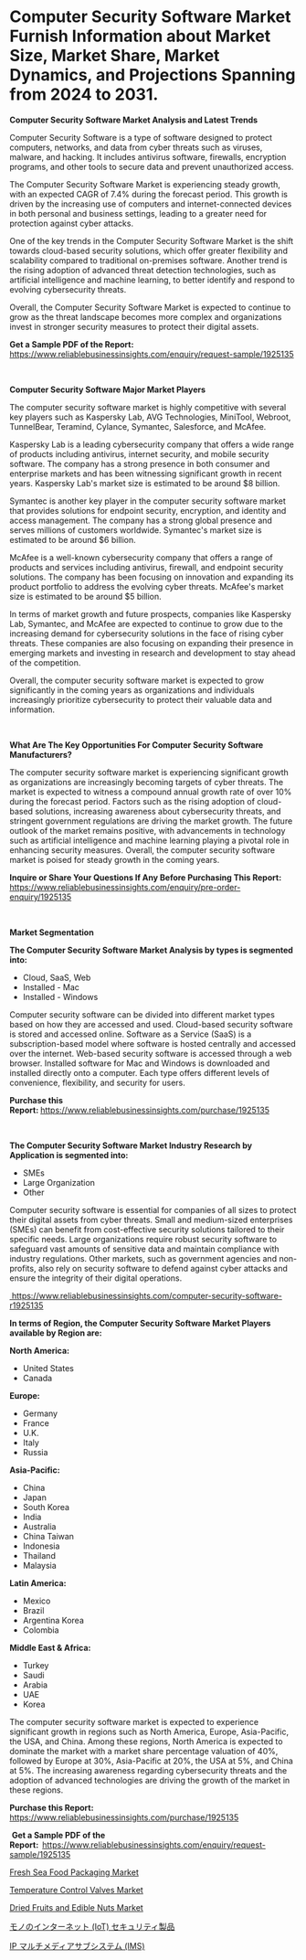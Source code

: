 <p><h1>Computer Security Software Market Furnish Information about Market Size, Market Share, Market Dynamics, and Projections Spanning from 2024 to 2031.</h1></p><p><strong>Computer Security Software Market Analysis and Latest Trends</strong></p>
<p><p>Computer Security Software is a type of software designed to protect computers, networks, and data from cyber threats such as viruses, malware, and hacking. It includes antivirus software, firewalls, encryption programs, and other tools to secure data and prevent unauthorized access.</p><p>The Computer Security Software Market is experiencing steady growth, with an expected CAGR of 7.4% during the forecast period. This growth is driven by the increasing use of computers and internet-connected devices in both personal and business settings, leading to a greater need for protection against cyber attacks.</p><p>One of the key trends in the Computer Security Software Market is the shift towards cloud-based security solutions, which offer greater flexibility and scalability compared to traditional on-premises software. Another trend is the rising adoption of advanced threat detection technologies, such as artificial intelligence and machine learning, to better identify and respond to evolving cybersecurity threats.</p><p>Overall, the Computer Security Software Market is expected to continue to grow as the threat landscape becomes more complex and organizations invest in stronger security measures to protect their digital assets.</p></p>
<p><strong>Get a Sample PDF of the Report:&nbsp;</strong> <a href="https://www.reliablebusinessinsights.com/enquiry/request-sample/1925135">https://www.reliablebusinessinsights.com/enquiry/request-sample/1925135</a></p>
<p>&nbsp;</p>
<p><strong>Computer Security Software Major Market Players</strong></p>
<p><p>The computer security software market is highly competitive with several key players such as Kaspersky Lab, AVG Technologies, MiniTool, Webroot, TunnelBear, Teramind, Cylance, Symantec, Salesforce, and McAfee.</p><p>Kaspersky Lab is a leading cybersecurity company that offers a wide range of products including antivirus, internet security, and mobile security software. The company has a strong presence in both consumer and enterprise markets and has been witnessing significant growth in recent years. Kaspersky Lab's market size is estimated to be around $8 billion.</p><p>Symantec is another key player in the computer security software market that provides solutions for endpoint security, encryption, and identity and access management. The company has a strong global presence and serves millions of customers worldwide. Symantec's market size is estimated to be around $6 billion.</p><p>McAfee is a well-known cybersecurity company that offers a range of products and services including antivirus, firewall, and endpoint security solutions. The company has been focusing on innovation and expanding its product portfolio to address the evolving cyber threats. McAfee's market size is estimated to be around $5 billion.</p><p>In terms of market growth and future prospects, companies like Kaspersky Lab, Symantec, and McAfee are expected to continue to grow due to the increasing demand for cybersecurity solutions in the face of rising cyber threats. These companies are also focusing on expanding their presence in emerging markets and investing in research and development to stay ahead of the competition.</p><p>Overall, the computer security software market is expected to grow significantly in the coming years as organizations and individuals increasingly prioritize cybersecurity to protect their valuable data and information.</p></p>
<p>&nbsp;</p>
<p><strong>What Are The Key Opportunities For Computer Security Software Manufacturers?</strong></p>
<p><p>The computer security software market is experiencing significant growth as organizations are increasingly becoming targets of cyber threats. The market is expected to witness a compound annual growth rate of over 10% during the forecast period. Factors such as the rising adoption of cloud-based solutions, increasing awareness about cybersecurity threats, and stringent government regulations are driving the market growth. The future outlook of the market remains positive, with advancements in technology such as artificial intelligence and machine learning playing a pivotal role in enhancing security measures. Overall, the computer security software market is poised for steady growth in the coming years.</p></p>
<p><strong>Inquire or Share Your Questions If Any Before Purchasing This Report:</strong> <a href="https://www.reliablebusinessinsights.com/enquiry/pre-order-enquiry/1925135">https://www.reliablebusinessinsights.com/enquiry/pre-order-enquiry/1925135</a></p>
<p>&nbsp;</p>
<p><strong>Market Segmentation</strong></p>
<p><strong>The Computer Security Software Market Analysis by types is segmented into:</strong></p>
<p><ul><li>Cloud, SaaS, Web</li><li>Installed - Mac</li><li>Installed - Windows</li></ul></p>
<p><p>Computer security software can be divided into different market types based on how they are accessed and used. Cloud-based security software is stored and accessed online. Software as a Service (SaaS) is a subscription-based model where software is hosted centrally and accessed over the internet. Web-based security software is accessed through a web browser. Installed software for Mac and Windows is downloaded and installed directly onto a computer. Each type offers different levels of convenience, flexibility, and security for users.</p></p>
<p><strong>Purchase this Report:&nbsp;</strong><a href="https://www.reliablebusinessinsights.com/purchase/1925135">https://www.reliablebusinessinsights.com/purchase/1925135</a></p>
<p>&nbsp;</p>
<p><strong>The Computer Security Software Market Industry Research by Application is segmented into:</strong></p>
<p><ul><li>SMEs</li><li>Large Organization</li><li>Other</li></ul></p>
<p><p>Computer security software is essential for companies of all sizes to protect their digital assets from cyber threats. Small and medium-sized enterprises (SMEs) can benefit from cost-effective security solutions tailored to their specific needs. Large organizations require robust security software to safeguard vast amounts of sensitive data and maintain compliance with industry regulations. Other markets, such as government agencies and non-profits, also rely on security software to defend against cyber attacks and ensure the integrity of their digital operations.</p></p>
<p><a href="https://www.reliablebusinessinsights.com/computer-security-software-r1925135">&nbsp;https://www.reliablebusinessinsights.com/computer-security-software-r1925135</a></p>
<p><strong>In terms of Region, the Computer Security Software Market Players available by Region are:</strong></p>
<p>
    <p> <strong> North America: </strong>
        <ul>
            <li>United States</li>
            <li>Canada</li>
        </ul>
        </p> 
    <p> <strong> Europe: </strong>
        <ul>
            <li>Germany</li>
            <li>France</li>
            <li>U.K.</li>
            <li>Italy</li>
            <li>Russia</li>
        </ul>
        </p> 
    <p> <strong> Asia-Pacific: </strong>
        <ul>
            <li>China</li>
            <li>Japan</li>
            <li>South Korea</li>
            <li>India</li>
            <li>Australia</li>
            <li>China Taiwan</li>
            <li>Indonesia</li>
            <li>Thailand</li>
            <li>Malaysia</li>
        </ul>
        </p> 
    <p> <strong> Latin America: </strong>
        <ul>
            <li>Mexico</li>
            <li>Brazil</li>
            <li>Argentina Korea</li>
            <li>Colombia</li>
        </ul>
        </p> 
    <p> <strong> Middle East & Africa: </strong>
        <ul>
            <li>Turkey</li>
            <li>Saudi</li>
            <li>Arabia</li>
            <li>UAE</li>
            <li>Korea</li>
        </ul>
    </p>
    </p>
<p><p>The computer security software market is expected to experience significant growth in regions such as North America, Europe, Asia-Pacific, the USA, and China. Among these regions, North America is expected to dominate the market with a market share percentage valuation of 40%, followed by Europe at 30%, Asia-Pacific at 20%, the USA at 5%, and China at 5%. The increasing awareness regarding cybersecurity threats and the adoption of advanced technologies are driving the growth of the market in these regions.</p></p>
<p><strong>Purchase this Report: </strong><a href="https://www.reliablebusinessinsights.com/purchase/1925135">https://www.reliablebusinessinsights.com/purchase/1925135</a></p>
<p>&nbsp;<strong>Get a Sample PDF of the Report:&nbsp;&nbsp;</strong><a href="https://www.reliablebusinessinsights.com/enquiry/request-sample/1925135">https://www.reliablebusinessinsights.com/enquiry/request-sample/1925135</a></p>
<p><strong></strong></p>
<p><p><a href="https://issuu.com/reportprime-2/docs/fresh-sea-food-packaging-market-size-2030.pptx">Fresh Sea Food Packaging Market</a></p><p><a href="https://www.linkedin.com/pulse/temperature-control-valves-market-furnishes-information-z9szc">Temperature Control Valves Market</a></p><p><a href="https://issuu.com/reportprime-2/docs/dried-fruits-and-edible-nuts-market-size-2030.pptx">Dried Fruits and Edible Nuts Market</a></p><p><a href="https://github.com/xemfu2379520/Market-Research-Report-List-2/blob/main/3670326115566.md">モノのインターネット (IoT) セキュリティ製品</a></p><p><a href="https://github.com/bucuel854722/Market-Research-Report-List-2/blob/main/9907288115567.md">IP マルチメディアサブシステム (IMS)</a></p></p>